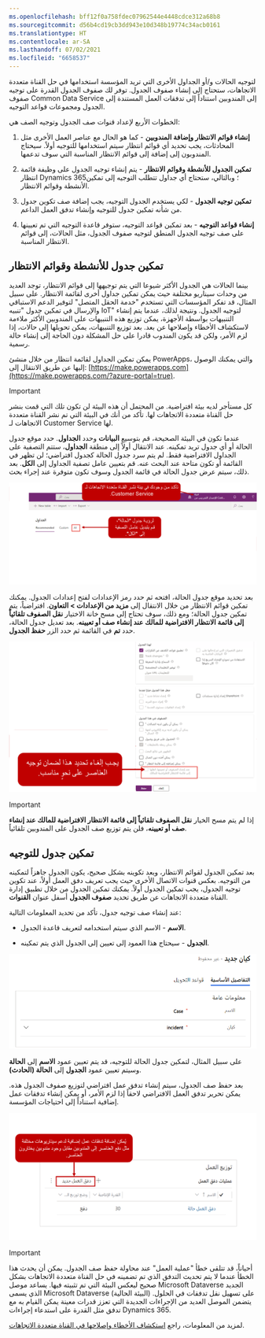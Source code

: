 ```yaml
---
ms.openlocfilehash: bff12f0a758fdec07962544e4448cdce312a68b8
ms.sourcegitcommit: d56b4cd19cb3dd943e10d348b19774c34acb0161
ms.translationtype: HT
ms.contentlocale: ar-SA
ms.lasthandoff: 07/02/2021
ms.locfileid: "6658537"
---
```

لتوجيه الحالات و/أو الجداول الأخرى التي تريد المؤسسة استخدامها في حل القناة متعددة الاتجاهات، ستحتاج إلى إنشاء صفوف الجدول.
توفر لك صفوف الجدول القدرة على توجيه صفوف Common Data Service إلى المندوبين استناداً إلى تدفقات العمل المستندة إلى الجدول ومجموعات قواعد التوجيه.

الخطوات الأربع لإعداد قنوات صف الجدول وتوجيه الصف هي:

1.  **إنشاء قوائم الانتظار وإضافة المندوبين** - كما هو الحال مع عناصر العمل الأخرى مثل المحادثات، يجب تحديد أي قوائم انتظار سيتم استخدامها للتوجيه أولاً. سيحتاج المندوبون إلى إضافة إلى قوائم الانتظار المناسبة التي سوف تدعمها.

1.  **تمكين الجدول للأنشطة وقوائم الانتظار** - يتم إنشاء توجيه الجدول على وظيفة قائمة انتظار Dynamics 365؛ وبالتالي، ستحتاج أي جداول تتطلب التوجيه إلى تمكين الأنشطة وقوائم الانتظار.

1.  **تمكين توجيه الجدول** - لكي يستخدم الجدول التوجيه، يجب إضافة صف تكوين جدول من شأنه تمكين جدول للتوجيه وإنشاء تدفق العمل الداعم.

1.  **إنشاء قواعد التوجيه** - بعد تمكين قواعد التوجيه، ستوفر قاعدة التوجيه التي تم تعيينها على صف توجيه الجدول المنطق لتوجيه صفوف الجدول، مثل الحالات، إلى قوائم الانتظار المناسبة.

## <a name="enable-a-table-for-activities-and-queues"></a>تمكين جدول للأنشطة وقوائم الانتظار

بينما الحالات هي الجدول الأكثر شيوعا التي يتم توجيهها إلى قوائم الانتظار، توجد العديد من وحدات سيناريو مختلفة حيث يمكن تمكين جداول أخرى لقائمة الانتظار. على سبيل المثال، قد تفكر المؤسسات التي تستخدم "خدمة الحقل المتصل" لتوفير الدعم الاستباقي والإرسال في تمكين جدول "تنبيه IoT" لتوجيه الجدول. ونتيجة لذلك، عندما يتم إنشاء التنبيهات بواسطة الأجهزة، يمكن توزيع هذه التنبيهات على المندوبين الأكثر ملاءمة لاستكشاف الأخطاء وإصلاحها عن بعد. بعد توزيع التنبيهات، يمكن تحويلها إلى حالات، إذا لزم الأمر، ولكن قد يكون المندوب قادرا على حل المشكلة دون الحاجة إلى إنشاء حالة رسمية.

يمكن تمكين الجداول لقائمة انتظار من خلال منشئ PowerApps، والتي يمكنك الوصول إليها عن طريق الانتقال إلى: [https://make.powerapps.com](https://make.powerapps.com/?azure-portal=true).

> [!IMPORTANT]
> كل مستأجر لديه بيئة افتراضية. من المحتمل أن هذه البيئة لن تكون تلك التي قمت بنشر حل القناة متعددة الاتجاهات لها.
تأكد من أنك في البيئة التي تم نشر القناة متعددة الاتجاهات لـ Customer Service لها.

عندما تكون في البيئة الصحيحة، قم بتوسيع **البيانات** وحدد **الجداول**. حدد موقع جدول الحالة أو أي جدول تريد تمكينه. عند الانتقال أولاً إلى منطقة **الجداول**، ستتم التصفية على الجداول الافتراضية فقط. لم يتم سرد جدول الحالة كجدول افتراضي؛ لن تظهر في القائمة أو تكون متاحة عند البحث عنه. قم بتعيين عامل تصفية الجداول إلى **الكل**. بعد ذلك، سيتم عرض جدول الحالة في قائمة الجدول وسوف تكون متوفرة عند إجراء بحث.

![لقطة شاشة للبيئة مع تعيين عامل تصفية إلى "الكل".](../media/er-02-01.png)

بعد تحديد موقع جدول الحالة، افتحه ثم حدد رمز الإعدادات لفتح إعدادات الجدول. يمكنك تمكين قوائم الانتظار من خلال الانتقال إلى **مزيد من الإعدادات > التعاون**. افتراضياً، يتم تمكين جدول الحالة؛ ومع ذلك، سوف تحتاج إلى مسح خانة الاختيار **نقل الصفوف تلقائياً إلى قائمة الانتظار الافتراضية للمالك عند إنشاء صف أو تعيينه**. بعد تعديل جدول الحالة، حدد **تم** في القائمة ثم حدد الزر **حفظ الجدول**.

![لقطة شاشة لشاشة تحرير الجدول مع نقل الصفوف تلقائياً إلى قائمة انتظار المالك الافتراضية عند إنشاء صف أو تعيين خانة اختيار غير محددة.](../media/er-02-02.png)

> [!IMPORTANT]
> إذا لم يتم مسح الخيار **نقل الصفوف تلقائياً إلى قائمة الانتظار الافتراضية للمالك عند إنشاء صف أو تعيينه**، فلن يتم توزيع صف الجدول على المندوبين تلقائياً.

## <a name="enable-a-table-for-routing"></a>تمكين جدول للتوجيه

بعد تمكين الجدول لقوائم الانتظار، وبعد تكوينه بشكل صحيح، يكون الجدول جاهزاً لتمكينه من التوجيه. بعكس قنوات الاتصال الأخرى حيث يجب تعريف دفق العمل أولاً، عند تكوين توجيه الجدول، يجب تمكين الجدول أولاً. يمكنك تمكين الجدول من خلال تطبيق إدارة القناة متعددة الاتجاهات عن طريق تحديد **صفوف الجدول** أسفل عنوان **القنوات**.

عند إنشاء صف توجيه جدول، تأكد من تحديد المعلومات التالية:

-   **الاسم** - الاسم الذي سيتم استخدامه لتعريف قاعدة الجدول.

-   **الجدول** - سيحتاج هذا العمود إلى تعيين إلى الجدول الذي يتم تمكينه.

![لقطة شاشة لشاشة التفاصيل الأساسية لجدول جديد.](../media/er-02-03.png)

على سبيل المثال، لتمكين جدول الحالة للتوجيه، قد يتم تعيين عمود **الاسم** إلى **الحالة** وسيتم تعيين عمود **الجدول** إلى **الحالة (الحادث)**.

بعد حفظ صف الجدول، سيتم إنشاء تدفق عمل افتراضي لتوزيع صفوف الجدول هذه. يمكن تحرير تدفق العمل الافتراضي لاحقاً إذا لزم الأمر، أو يمكن إنشاء تدفقات عمل إضافية استناداً إلى احتياجات المؤسسة.

![لقطة شاشة لزر + تدفق العمل الجديد.](../media/er-02-04.png)

> [!IMPORTANT]
> أحياناً، قد تتلقى خطأ "عملية العمل" عند محاولة حفظ صف الجدول. يمكن أن يحدث هذا الخطأ عندما لا يتم تحديث التدفق الذي تم تضمينه في حل القناة متعددة الاتجاهات بشكل صحيح ليعكس البيئة التي تم تثبيته فيها. يساعد موصل Microsoft Dataverse الجديد الذي يسمى Microsoft Dataverse (البيئة الحالية) على تسهيل نقل تدفقات في الحلول. يتضمن الموصل العديد من الإجراءات الجديدة التي تعزز قدرات معينة يمكن القيام به مع تدفق مثل القدرة على استدعاء إجراءات Dynamics 365.

لمزيد من المعلومات، راجع [استكشاف الأخطاء وإصلاحها في القناة متعددة الاتجاهات](/dynamics365/omnichannel/troubleshoot-omnichannel-customer-service/?azure-portal=true).
